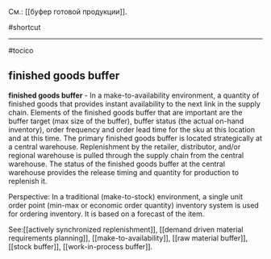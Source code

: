 См.: [[буфер готовой продукции]].

#shortcut




<hr/>

#tocico

## finished goods buffer

<b>finished goods buffer</b> - In a make-to-availability environment, a quantity of finished goods that provides instant availability to the next link in the supply chain.  Elements of the finished goods buffer that are important are the buffer target (max size of the buffer), buffer status (the actual on-hand inventory), order frequency and order lead time for the sku at this location and at this time.  The primary finished goods buffer is located strategically at a central warehouse.  Replenishment by the retailer, distributor, and/or regional warehouse is pulled through the supply chain from the central warehouse.  The status of the finished goods buffer at the central warehouse provides the release timing and quantity for production to replenish it.

  

Perspective: In a traditional (make-to-stock) environment, a single unit order point (min-max or economic order quantity) inventory system is used for ordering inventory.  It is based on a forecast of the item. 



See:[[actively synchronized replenishment]], [[demand driven material requirements planning]], [[make-to-availability]], [[raw material buffer]], [[stock buffer]], [[work-in-process buffer]].
